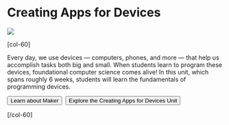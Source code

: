 # Creating Apps for Devices

<div class="col-40" style="padding-right: 10px;">

<img src="/images/fill-473x258/maker/maker-graphic.png" style="max-width: 100%">

</div>

[col-60]

Every day, we use devices — computers, phones, and more — that help us accomplish tasks both big and small. When students learn to program these devices, foundational computer science comes alive! In this unit, which spans roughly 6 weeks, students will learn the fundamentals of programming devices.

[<button>Learn about Maker</button>](/maker)&nbsp;&nbsp;[<button>Explore the Creating Apps for Devices Unit</button>](https://studio.code.org/s/devices)&nbsp;&nbsp;

[/col-60]

<div style="clear: both;"></div>